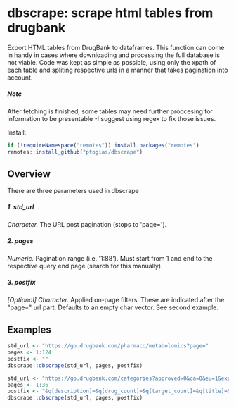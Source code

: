 # dbscrape: scrape html tables from drugbank

Export HTML tables from DrugBank to dataframes. This function can come in handy in cases where 
downloading and processing the full database is not viable. Code was kept as simple as possible, 
using only the xpath of each table and spliting respective urls in a manner that takes pagination 
into account.

##### Note
After fetching is finished, some tables may need further proccesing for information to be presentable 
-I suggest using regex to fix those issues.

Install:

```R
if (!requireNamespace("remotes")) install.packages("remotes")
remotes::install_github("ptogias/dbscrape")
```

## Overview

There are three parameters used in dbscrape
##### 1. std_url 
*Character.* The URL post pagination (stops to 'page=').
##### 2. pages 
*Numeric.* Pagination range (i.e. '1:88'). Must start from 1 and end to the respective query end page (search for this manually).
##### 3. postfix 
_[Optional]_ *Character.* Applied on-page filters. These are indicated after the "page=" url part. Defaults to an empty char vector. See second example.

## Examples

```R
std_url <- "https://go.drugbank.com/pharmaco/metabolomics?page="
pages <- 1:124
postfix <- ""
dbscrape::dbscrape(std_url, pages, postfix)

std_url <- "https://go.drugbank.com/categories?approved=0&ca=0&eu=1&experimental=1&illicit=0&investigational=0&nutraceutical=0&page="
pages <- 1:36
postfix <- "&q[description]=&q[drug_count]=&q[target_count]=&q[title]=&us=0&withdrawn=0"
dbscrape::dbscrape(std_url, pages, postfix)
```
